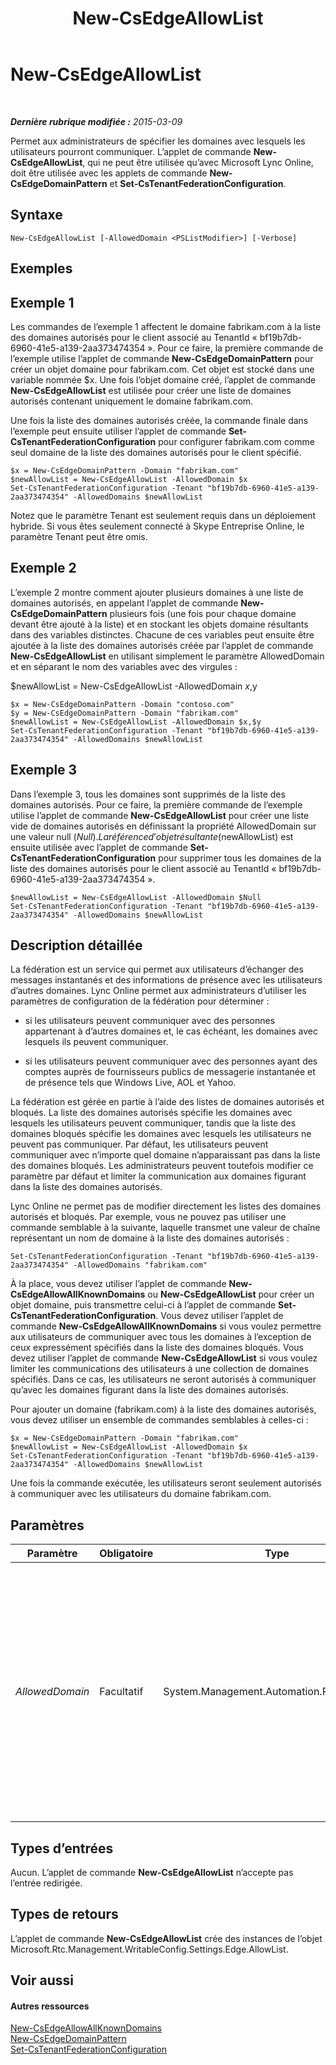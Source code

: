 ﻿---
title: New-CsEdgeAllowList
TOCTitle: New-CsEdgeAllowList
ms:assetid: 21a6d546-9e03-485c-b7ec-9deb778f2b01
ms:mtpsurl: https://technet.microsoft.com/fr-fr/library/JJ994023(v=OCS.15)
ms:contentKeyID: 53095374
ms.date: 05/20/2016
mtps_version: v=OCS.15
ms.translationtype: HT
---

# New-CsEdgeAllowList

 

_**Dernière rubrique modifiée :** 2015-03-09_

Permet aux administrateurs de spécifier les domaines avec lesquels les utilisateurs pourront communiquer. L’applet de commande **New-CsEdgeAllowList**, qui ne peut être utilisée qu’avec Microsoft Lync Online, doit être utilisée avec les applets de commande **New-CsEdgeDomainPattern** et **Set-CsTenantFederationConfiguration**.

## Syntaxe

    New-CsEdgeAllowList [-AllowedDomain <PSListModifier>] [-Verbose]

## Exemples

## Exemple 1

Les commandes de l’exemple 1 affectent le domaine fabrikam.com à la liste des domaines autorisés pour le client associé au TenantId « bf19b7db-6960-41e5-a139-2aa373474354 ». Pour ce faire, la première commande de l’exemple utilise l’applet de commande **New-CsEdgeDomainPattern** pour créer un objet domaine pour fabrikam.com. Cet objet est stocké dans une variable nommée $x. Une fois l’objet domaine créé, l’applet de commande **New-CsEdgeAllowList** est utilisée pour créer une liste de domaines autorisés contenant uniquement le domaine fabrikam.com.

Une fois la liste des domaines autorisés créée, la commande finale dans l’exemple peut ensuite utiliser l’applet de commande **Set-CsTenantFederationConfiguration** pour configurer fabrikam.com comme seul domaine de la liste des domaines autorisés pour le client spécifié.

    $x = New-CsEdgeDomainPattern -Domain "fabrikam.com"
    $newAllowList = New-CsEdgeAllowList -AllowedDomain $x
    Set-CsTenantFederationConfiguration -Tenant "bf19b7db-6960-41e5-a139-2aa373474354" -AllowedDomains $newAllowList

Notez que le paramètre Tenant est seulement requis dans un déploiement hybride. Si vous êtes seulement connecté à Skype Entreprise Online, le paramètre Tenant peut être omis.

## Exemple 2

L’exemple 2 montre comment ajouter plusieurs domaines à une liste de domaines autorisés, en appelant l’applet de commande **New-CsEdgeDomainPattern** plusieurs fois (une fois pour chaque domaine devant être ajouté à la liste) et en stockant les objets domaine résultants dans des variables distinctes. Chacune de ces variables peut ensuite être ajoutée à la liste des domaines autorisés créée par l’applet de commande **New-CsEdgeAllowList** en utilisant simplement le paramètre AllowedDomain et en séparant le nom des variables avec des virgules :

$newAllowList = New-CsEdgeAllowList -AllowedDomain $x,$y

    $x = New-CsEdgeDomainPattern -Domain "contoso.com"
    $y = New-CsEdgeDomainPattern -Domain "fabrikam.com"
    $newAllowList = New-CsEdgeAllowList -AllowedDomain $x,$y
    Set-CsTenantFederationConfiguration -Tenant "bf19b7db-6960-41e5-a139-2aa373474354" -AllowedDomains $newAllowList

## Exemple 3

Dans l’exemple 3, tous les domaines sont supprimés de la liste des domaines autorisés. Pour ce faire, la première commande de l’exemple utilise l’applet de commande **New-CsEdgeAllowList** pour créer une liste vide de domaines autorisés en définissant la propriété AllowedDomain sur une valeur null ($Null). La référence d’objet résultante ($newAllowList) est ensuite utilisée avec l’applet de commande **Set-CsTenantFederationConfiguration** pour supprimer tous les domaines de la liste des domaines autorisés pour le client associé au TenantId « bf19b7db-6960-41e5-a139-2aa373474354 ».

    $newAllowList = New-CsEdgeAllowList -AllowedDomain $Null
    Set-CsTenantFederationConfiguration -Tenant "bf19b7db-6960-41e5-a139-2aa373474354" -AllowedDomains $newAllowList

## Description détaillée

La fédération est un service qui permet aux utilisateurs d’échanger des messages instantanés et des informations de présence avec les utilisateurs d’autres domaines. Lync Online permet aux administrateurs d’utiliser les paramètres de configuration de la fédération pour déterminer :

  - si les utilisateurs peuvent communiquer avec des personnes appartenant à d’autres domaines et, le cas échéant, les domaines avec lesquels ils peuvent communiquer.

  - si les utilisateurs peuvent communiquer avec des personnes ayant des comptes auprès de fournisseurs publics de messagerie instantanée et de présence tels que Windows Live, AOL et Yahoo.

La fédération est gérée en partie à l’aide des listes de domaines autorisés et bloqués. La liste des domaines autorisés spécifie les domaines avec lesquels les utilisateurs peuvent communiquer, tandis que la liste des domaines bloqués spécifie les domaines avec lesquels les utilisateurs ne peuvent pas communiquer. Par défaut, les utilisateurs peuvent communiquer avec n’importe quel domaine n’apparaissant pas dans la liste des domaines bloqués. Les administrateurs peuvent toutefois modifier ce paramètre par défaut et limiter la communication aux domaines figurant dans la liste des domaines autorisés.

Lync Online ne permet pas de modifier directement les listes des domaines autorisés et bloqués. Par exemple, vous ne pouvez pas utiliser une commande semblable à la suivante, laquelle transmet une valeur de chaîne représentant un nom de domaine à la liste des domaines autorisés :

    Set-CsTenantFederationConfiguration -Tenant "bf19b7db-6960-41e5-a139-2aa373474354" -AllowedDomains "fabrikam.com"

À la place, vous devez utiliser l’applet de commande **New-CsEdgeAllowAllKnownDomains** ou **New-CsEdgeAllowList** pour créer un objet domaine, puis transmettre celui-ci à l’applet de commande **Set-CsTenantFederationConfiguration**. Vous devez utiliser l’applet de commande **New-CsEdgeAllowAllKnownDomains** si vous voulez permettre aux utilisateurs de communiquer avec tous les domaines à l’exception de ceux expressément spécifiés dans la liste des domaines bloqués. Vous devez utiliser l’applet de commande **New-CsEdgeAllowList** si vous voulez limiter les communications des utilisateurs à une collection de domaines spécifiés. Dans ce cas, les utilisateurs ne seront autorisés à communiquer qu’avec les domaines figurant dans la liste des domaines autorisés.

Pour ajouter un domaine (fabrikam.com) à la liste des domaines autorisés, vous devez utiliser un ensemble de commandes semblables à celles-ci :

    $x = New-CsEdgeDomainPattern -Domain "fabrikam.com"
    $newAllowList = New-CsEdgeAllowList -AllowedDomain $x
    Set-CsTenantFederationConfiguration -Tenant "bf19b7db-6960-41e5-a139-2aa373474354" -AllowedDomains $newAllowList

Une fois la commande exécutée, les utilisateurs seront seulement autorisés à communiquer avec les utilisateurs du domaine fabrikam.com.

## Paramètres


<table>
<colgroup>
<col style="width: 25%" />
<col style="width: 25%" />
<col style="width: 25%" />
<col style="width: 25%" />
</colgroup>
<thead>
<tr class="header">
<th>Paramètre</th>
<th>Obligatoire</th>
<th>Type</th>
<th>Description</th>
</tr>
</thead>
<tbody>
<tr class="odd">
<td><p><em>AllowedDomain</em></p></td>
<td><p>Facultatif</p></td>
<td><p>System.Management.Automation.PSListModifier</p></td>
<td><p>Référence d’objet au nouveau domaine (ou ensemble de domaines) à ajouter à la liste des domaines autorisés. Les références d’objet domaine doivent être créées à l’aide de l’applet de commande <strong>New-CsEdgeDomainPattern</strong>. Plusieurs objets domaine peuvent être ajoutés en séparant les références d’objet avec des virgules, par exemple :</p>
<p>-AllowedDomain $x,$y</p></td>
</tr>
</tbody>
</table>


## Types d’entrées

Aucun. L’applet de commande **New-CsEdgeAllowList** n’accepte pas l’entrée redirigée.

## Types de retours

L’applet de commande **New-CsEdgeAllowList** crée des instances de l’objet Microsoft.Rtc.Management.WritableConfig.Settings.Edge.AllowList.

## Voir aussi

#### Autres ressources

[New-CsEdgeAllowAllKnownDomains](new-csedgeallowallknowndomains.md)  
[New-CsEdgeDomainPattern](new-csedgedomainpattern.md)  
[Set-CsTenantFederationConfiguration](set-cstenantfederationconfiguration.md)


